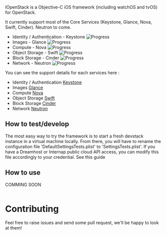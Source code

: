 IOpenStack is a Objective-C iOS framework (including watchOS and tvOS) for OpenStack.

It currently support most of the Core Services (Keystone, Glance, Nova, Swift, Cinder). Neutron to come.

+ Identity / Authentication - Keystone ![Progress](http://progressed.io/bar/70)  
+ Images - Glance ![Progress](http://progressed.io/bar/100)  
+ Compute - Nova ![Progress](http://progressed.io/bar/40)  
+ Object Storage - Swift ![Progress](http://progressed.io/bar/80)  
+ Block Storage - Cinder ![Progress](http://progressed.io/bar/90)  
+ Network - Neutron ![Progress](http://progressed.io/bar/0)

You can see the support details for each services here :
- Identity / Authentication [Keystone](/src/Auth/README.md)
- Images [Glance](/src/Image/README.md)
- Compute [Nova](/src/Compute/README.md)
- Object Storage [Swift](/src/ObjectStorage/README.md)
- Block Storage [Cinder](/src/BlockStorage/README.md)
- Network [Neutron](/src/Network/README.md)


How to test/develop
-------------------
The most easy way to try the framework is to start a fresh devstack instance in a virtual machine locally.
From there, you will have to rename the configuration file 'DefaultSettingsTests.plist' to 'SettingsTests.plist'. 
If you have a Dreamhost or Internap public cloud API access, you can modify this file accordingly to your credential. See this guide 

How to use
----------
COMMING SOON
```objective-c


```


Contributing
============

Feel free to raise issues and send some pull request, we'll be happy to look at them!